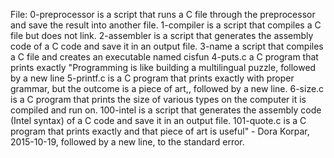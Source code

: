 File: 0-preprocessor is a script that runs a C file through the preprocessor and save the result into another file.
1-compiler is a script that compiles a C file but does not link.
2-assembler is a script that generates the assembly code of a C code and save it in an output file.
3-name a script that compiles a C file and creates an executable named cisfun
4-puts.c a C program that prints exactly "Programming is like building a multilingual puzzle, followed by a new line
5-printf.c is a C program that prints exactly with proper grammar, but the outcome is a piece of art,, followed by a new line.
6-size.c is a C program that prints the size of various types on the computer it is compiled and run on.
100-intel is a script that generates the assembly code (Intel syntax) of a C code and save it in an output file.
101-quote.c is a C program that prints exactly and that piece of art is useful" - Dora Korpar, 2015-10-19, followed by a new line, to the standard error.
